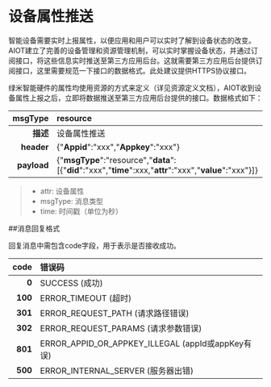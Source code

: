 # 设备属性推送

智能设备需要实时上报属性，以便应用和用户可以实时了解到设备状态的改变。AIOT建立了完善的设备管理和资源管理机制，可以实时掌握设备状态，并通过订阅接口，将这些信息实时推送至第三方应用后台。这就需要第三方应用后台提供订阅接口，这里需要规范一下接口的数据格式。此处建议提供HTTPS协议接口。

绿米智能硬件的属性均使用资源的方式来定义（详见资源定义文档），AIOT收到设备属性上报之后，立即将数据推送至第三方应用后台提供的接口。数据格式如下：

| msgType | resource |
| --: | :-- |
| **描述** | 设备属性推送 |
| **header** | {"**Appid**":"xxx","**Appkey**":"xxx"} |
| **payload** | {"**msgType**":"resource","**data**":[{"**did**":"xxx","**time**":xxx,"**attr**":"xxx","**value**":"xxx"}]} |

> - attr: 设备属性
> - msgType: 消息类型
> - time: 时间戳（单位为秒）

##消息回复格式

回复消息中需包含code字段，用于表示是否接收成功。

| code | 错误码 |
| --: | :-- |
| **0** | SUCCESS (成功) |
| **100** | ERROR_TIMEOUT (超时) |
| **301** | ERROR_REQUEST_PATH (请求路径错误) |
| **302** | ERROR_REQUEST_PARAMS (请求参数错误) |
| **801** | ERROR_APPID_OR_APPKEY_ILLEGAL (appId或appKey有误) |
| **500** | ERROR_INTERNAL_SERVER (服务器出错) |

